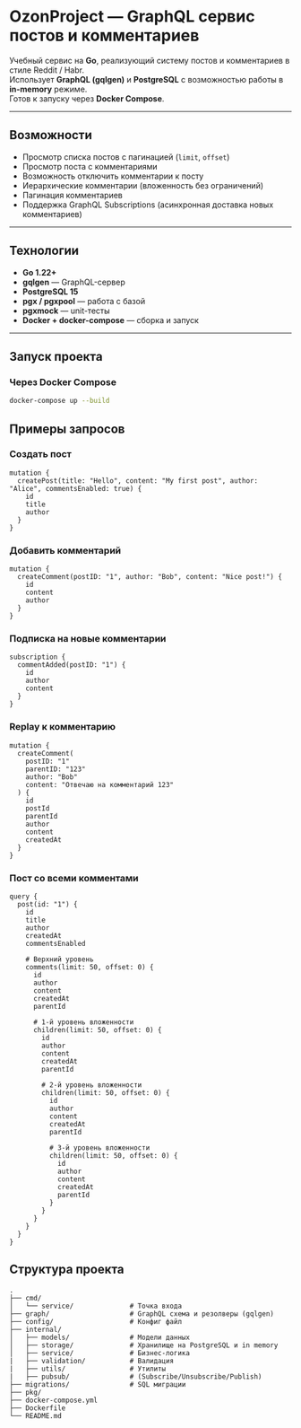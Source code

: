 # OzonProject — GraphQL сервис постов и комментариев

Учебный сервис на **Go**, реализующий систему постов и комментариев в стиле Reddit / Habr.  
Использует **GraphQL (gqlgen)** и **PostgreSQL** с возможностью работы в **in-memory** режиме.  
Готов к запуску через **Docker Compose**.

---

## Возможности

- Просмотр списка постов с пагинацией (`limit`, `offset`)
- Просмотр поста с комментариями
- Возможность отключить комментарии к посту
- Иерархические комментарии (вложенность без ограничений)
- Пагинация комментариев
- Поддержка GraphQL Subscriptions (асинхронная доставка новых комментариев)

---

## Технологии

- **Go 1.22+**
- **gqlgen** — GraphQL-сервер
- **PostgreSQL 15**
- **pgx / pgxpool** — работа с базой
- **pgxmock** — unit-тесты
- **Docker + docker-compose** — сборка и запуск

---

## Запуск проекта

### Через Docker Compose

```bash
docker-compose up --build
```

## Примеры запросов

### Создать пост

```gql
mutation {
  createPost(title: "Hello", content: "My first post", author: "Alice", commentsEnabled: true) {
    id
    title
    author
  }
}
```

### Добавить комментарий

```gql
mutation {
  createComment(postID: "1", author: "Bob", content: "Nice post!") {
    id
    content
    author
  }
}
```

### Подписка на новые комментарии

```gql
subscription {
  commentAdded(postID: "1") {
    id
    author
    content
  }
}
```

### Replay к комментарию

```gql
mutation {
  createComment(
    postID: "1"
    parentID: "123"
    author: "Bob"
    content: "Отвечаю на комментарий 123"
  ) {
    id
    postId
    parentId
    author
    content
    createdAt
  }
}
```

### Пост со всеми комментами 

```gql
query {
  post(id: "1") {
    id
    title
    author
    createdAt
    commentsEnabled

    # Верхний уровень
    comments(limit: 50, offset: 0) {
      id
      author
      content
      createdAt
      parentId

      # 1-й уровень вложенности
      children(limit: 50, offset: 0) {
        id
        author
        content
        createdAt
        parentId

        # 2-й уровень вложенности
        children(limit: 50, offset: 0) {
          id
          author
          content
          createdAt
          parentId

          # 3-й уровень вложенности
          children(limit: 50, offset: 0) {
            id
            author
            content
            createdAt
            parentId
          }
        }
      }
    }
  }
}
```

## Структура проекта

```pgsql
.
├── cmd/
│   └── service/              # Точка входа
├── graph/                    # GraphQL схема и резолверы (gqlgen)
├── config/                   # Конфиг файл
├── internal/
│   ├── models/               # Модели данных
│   ├── storage/              # Хранилище на PostgreSQL и in memory
│   ├── service/              # Бизнес-логика
|   ├── validation/           # Валидация
|   ├── utils/                # Утилиты
|   ├── pubsub/               # (Subscribe/Unsubscribe/Publish)
├── migrations/               # SQL миграции
├── pkg/
├── docker-compose.yml
├── Dockerfile
└── README.md
```
